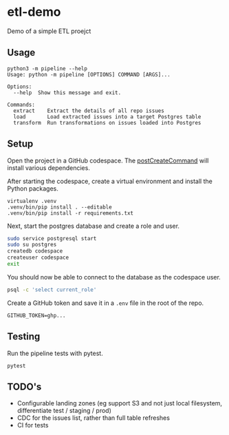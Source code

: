 # etl-demo

Demo of a simple ETL proejct

## Usage

```
python3 -m pipeline --help
Usage: python -m pipeline [OPTIONS] COMMAND [ARGS]...

Options:
  --help  Show this message and exit.

Commands:
  extract    Extract the details of all repo issues
  load       Load extracted issues into a target Postgres table
  transform  Run transformations on issues loaded into Postgres
```

## Setup

Open the project in a GitHub codespace. The [postCreateCommand](.devcontainer/postCreateCommand.sh) will install various dependencies.

After starting the codespace, create a virtual environment and install the Python packages.

```
virtualenv .venv
.venv/bin/pip install . --editable
.venv/bin/pip install -r requirements.txt
```

Next, start the postgres database and create a role and user.

```sh
sudo service postgresql start
sudo su postgres
createdb codespace
createuser codespace
exit
```

You should now be able to connect to the database as the codespace user.

```sh
psql -c 'select current_role'
```

Create a GitHub token and save it in a `.env` file in the root of the repo.

```
GITHUB_TOKEN=ghp...
```

## Testing

Run the pipeline tests with pytest.

```
pytest
```

## TODO's

- Configurable landing zones (eg support S3 and not just local filesystem, differentiate test / staging / prod)
- CDC for the issues list, rather than full table refreshes
- CI for tests
